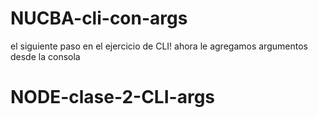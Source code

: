 # NUCBA-cli-con-args
el siguiente paso en el ejercicio de CLI! ahora le agregamos argumentos desde la consola
# NODE-clase-2-CLI-args
